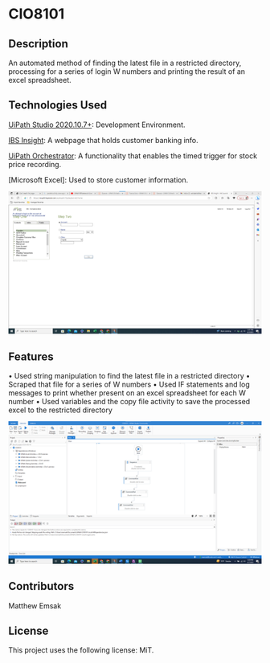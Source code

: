# <strong> CIO8101 </strong> #

## <strong> Description </strong> ##
An automated method of finding the latest file in a restricted directory, processing for a series of login W numbers and printing the result of an excel spreadsheet.

## <strong> Technologies Used </strong> ##

[UiPath Studio 2020.10.7+](https://www.uipath.com/product/studio): Development Environment.

[IBS Insight](https://insight.fisglobal.com/opstopb1/OpstopServlet/Logon): A webpage that holds customer banking info.

[UiPath Orchestrator](www.cloud.uipath.com/): A functionality that enables the timed trigger for stock price recording.

[Microsoft Excel]: Used to store customer information.

![]()<img width="723" alt="image" src="https://github.com/matthew813709/Gitimages/blob/6ef05568445046edd9a049cbb39eda4595a36ad4/Picture2.png">

## <strong> Features </strong> ##

•	Used string manipulation to find the latest file in a restricted directory
•	Scraped that file for a series of W numbers
•	Used IF statements and log messages to print whether present on an excel spreadsheet for each W number
•	Used variables and the copy file activity to save the processed excel to the restricted directory

![]()<img width="723" alt="image" src="https://github.com/matthew813709/Gitimages/blob/654bcbce720f972b725548dfb7e25a2643181bcd/image-5.png">

## <strong> Contributors </strong> ##
Matthew Emsak

## <strong> License </strong> ##
This project uses the following license: MiT.
